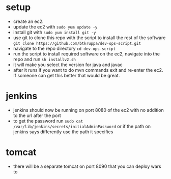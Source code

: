 # setup
* create an ec2.  
* update the ec2 with `sudo yum update -y`  
* install git with `sudo yum install git -y`  
* use git to clone this repo with the script to install the rest of the software `git clone https://github.com/btkruppa/dev-ops-script.git`  
* navigate to the repo directory `cd dev-ops-script`
* run the script to install required software on the ec2, navigate into the repo and run `sh installv2.sh`
* it will make you select the version for java and javac
* after it runs if you want to do mvn commands exit and re-enter the ec2. If someone can get this better that would be great.
# jenkins
* jenkins should now be running on port 8080 of the ec2 with no addition to the url after the port
* to get the password run `sudo cat /var/lib/jenkins/secrets/initialAdminPassword` or if the path on jenkins says differently use the path it specifies
# tomcat
* there will be a separate tomcat on port 8090 that you can deploy wars to
